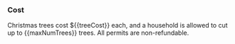 [comment]: <> (This section appears under the cutting dates)

### Cost
Christmas trees cost ${{treeCost}} each, and a household is allowed to cut 
up to {{maxNumTrees}} trees.  All permits are non-refundable.